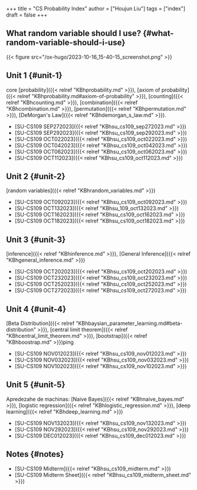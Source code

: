 +++
title = "CS Probability Index"
author = ["Houjun Liu"]
tags = ["index"]
draft = false
+++

## What random variable should I use? {#what-random-variable-should-i-use}

{{< figure src="/ox-hugo/2023-10-16_15-40-15_screenshot.png" >}}


## Unit 1 {#unit-1}

core [probability]({{< relref "KBhprobability.md" >}}), [axiom of probability]({{< relref "KBhprobability.md#axiom-of-probability" >}}), [counting]({{< relref "KBhcounting.md" >}}), [combination]({{< relref "KBhcombination.md" >}}), [permutation]({{< relref "KBhpermutation.md" >}}), [DeMorgan's Law]({{< relref "KBhdemorgan_s_law.md" >}}).

-   [SU-CS109 SEP272023]({{< relref "KBhsu_cs109_sep272023.md" >}})
-   [SU-CS109 SEP292023]({{< relref "KBhsu_cs109_sep292023.md" >}})
-   [SU-CS109 OCT022023]({{< relref "KBhsu_cs109_oct022023.md" >}})
-   [SU-CS109 OCT042023]({{< relref "KBhsu_cs109_oct042023.md" >}})
-   [SU-CS109 OCT062023]({{< relref "KBhsu_cs109_oct062023.md" >}})
-   [SU-CS109 OCT112023]({{< relref "KBhsu_cs109_oct112023.md" >}})


## Unit 2 {#unit-2}

[random variables]({{< relref "KBhrandom_variables.md" >}})

-   [SU-CS109 OCT092023]({{< relref "KBhsu_cs109_oct092023.md" >}})
-   [SU-CS109 OCT132023]({{< relref "KBhsu_109_oct132023.md" >}})
-   [SU-CS109 OCT162023]({{< relref "KBhsu_cs109_oct162023.md" >}})
-   [SU-CS109 OCT182023]({{< relref "KBhsu_cs109_oct182023.md" >}})


## Unit 3 {#unit-3}

[inference]({{< relref "KBhinference.md" >}}), [General Inference]({{< relref "KBhgeneral_inference.md" >}})

-   [SU-CS109 OCT202023]({{< relref "KBhsu_cs109_oct202023.md" >}})
-   [SU-CS109 OCT232023]({{< relref "KBhsu_cs109_oct232023.md" >}})
-   [SU-CS109 OCT252023]({{< relref "KBhsu_cs109_oct252023.md" >}})
-   [SU-CS109 OCT272023]({{< relref "KBhsu_cs109_oct272023.md" >}})


## Unit 4 {#unit-4}

[Beta Distribution]({{< relref "KBhbaysian_parameter_learning.md#beta-distribution" >}}), [central limit theorem]({{< relref "KBhcentral_limit_theorem.md" >}}), [bootstrap]({{< relref "KBhboostrap.md" >}})ping

-   [SU-CS109 NOV012023]({{< relref "KBhsu_cs109_nov012023.md" >}})
-   [SU-CS109 NOV032023]({{< relref "KBhsu_cs109_nov032023.md" >}})
-   [SU-CS109 NOV102023]({{< relref "KBhsu_cs109_nov102023.md" >}})


## Unit 5 {#unit-5}

Apredezahe de machinas: [Naive Bayes]({{< relref "KBhnaive_bayes.md" >}}), [logistic regression]({{< relref "KBhlogistic_regression.md" >}}), [deep learning]({{< relref "KBhdeep_learning.md" >}})

-   [SU-CS109 NOV132023]({{< relref "KBhsu_cs109_nov132023.md" >}})
-   [SU-CS109 NOV292023]({{< relref "KBhsu_cs109_nov292023.md" >}})
-   [SU-CS109 DEC012023]({{< relref "KBhsu_cs109_dec012023.md" >}})


## Notes {#notes}

-   [SU-CS109 Midterm]({{< relref "KBhsu_cs109_midterm.md" >}})
-   [SU-CS109 Midterm Sheet]({{< relref "KBhsu_cs109_midterm_sheet.md" >}})
